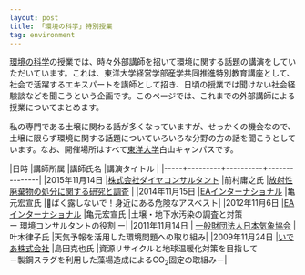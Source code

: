 ```yaml
---
layout: post
title: 「環境の科学」特別授業
tag: environment
---
```

[環境の科学](http://www2.toyo.ac.jp/~seki_k/kankyo.html)の授業では、時々外部講師を招いて環境に関する話題の講演をしていただいています。これは、東洋大学経営学部産学共同推進特別教育講座として、社会で活躍するエキスパートを講師として招き、日頃の授業では聞けない社会経験談などを聞こうという企画です。このページでは、これまでの外部講師による授業についてまとめます。

私の専門である土壌に関わる話が多くなっていますが、せっかくの機会なので、土壌に限らず環境に関する話題についていろいろな分野の方の話を聞こうとしています。なお、開催場所はすべて[東洋大学](http://www.toyo.ac.jp/)白山キャンパスです。

|日時 |講師所属 |講師氏名 |講演タイトル |
|-----+---------+----------+---------------|
|2015年11月14日 |[株式会社ダイヤコンサルタント](http://www.diaconsult.co.jp/) |前村庸之氏 |[放射性廃棄物の処分に関する研究と調査](https://www.facebook.com/toyo.kaifa/posts/763685013758829?pnref=story) |
|2014年11月15日 |[EAインターナショナル](http://www.ea-intl.com/) |亀元宏宣氏 |􏰀ばく露しないで！身近にある危険なアスベスト|
|2012年11月6日 |[EAインターナショナル](http://www.ea-intl.com/) |亀元宏宣氏 |土壌・地下水汚染の調査と対策<br />ー 環境コンサルタントの役割 ー|
|2011年11月14日 | [一般財団法人日本気象協会](http://www.jwa.or.jp/) |叶木律子氏 |天気予報を活用した環境問題への取り組み|
|2009年11月24日 |[いであ株式会社](http://ideacon.jp/) |島田克也氏 |資源リサイクルと地球温暖化対策を目指して<br />－製鋼スラグを利用した藻場造成によるCO<sub>2</sub>固定の取組み－|

